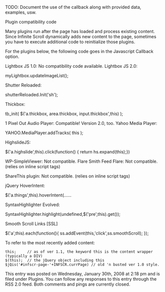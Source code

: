 TODO: Document the use of the callback along with provided data, examples, usw.


Plugin compatibility code

Many plugins run after the page has loaded and process existing content. Since Infinite Scroll dynamically adds new content to the page, sometimes you have to execute additional code to reinitialize those plugins.

For the plugins below, the following code goes in the Javascript Callback option.

Lightbox JS 1.0:
No compatibility code available.
Lightbox JS 2.0:

myLightbox.updateImageList();

Shutter Reloaded:

shutterReloaded.Init('sh');

Thickbox:

 tb_init( $('a.thickbox, area.thickbox, input.thickbox',this) );

1 Pixel Out Audio Player:
Compatible! Version 2.0, too.
Yahoo Media Player:

YAHOO.MediaPlayer.addTracks( this );

HighslideJS:

$('a.highslide',this).click(function() {  return hs.expand(this);})

WP-SimpleViewer:
Not compatible.
Flare Smith Feed Flare:
Not compatible. (relies on inline script tags)

ShareThis plugin:
Not compatible. (relies on inline script tags)

jQuery HoverIntent:

$('a.things',this).hoverIntent(......

SyntaxHighlighter Evolved:

SyntaxHighlighter.highlight(undefined,$('pre',this).get());

Smooth Scroll Links [SSL]

$('a',this).each(function(){
 ss.addEvent(this,'click',ss.smoothScroll);
});

To refer to the most recently added content:

    this;     // as of ver 1.1, the keyword this is the content wrapper (typically a DIV)
    $(this);  // the jQuery object including this
    $jQis('#infscr-page-'+INFSCR.currPage) // old 'n busted ver 1.0 style.

This entry was posted on Wednesday, January 30th, 2008 at 2:18 pm and is filed under Plugins. You can follow any responses to this entry through the RSS 2.0 feed. Both comments and pings are currently closed.
